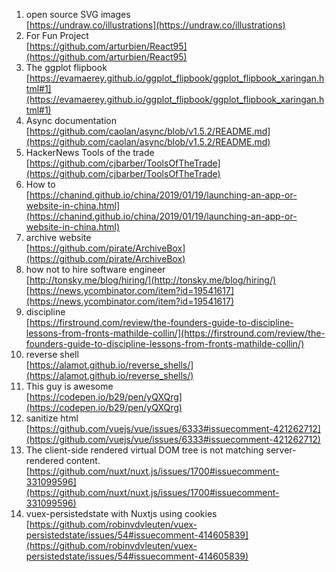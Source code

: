 1. open source SVG images \
[https://undraw.co/illustrations](https://undraw.co/illustrations)
2. For Fun Project \
[https://github.com/arturbien/React95](https://github.com/arturbien/React95)
3. The ggplot flipbook \
[https://evamaerey.github.io/ggplot_flipbook/ggplot_flipbook_xaringan.html#1](https://evamaerey.github.io/ggplot_flipbook/ggplot_flipbook_xaringan.html#1)
4. Async documentation \
[https://github.com/caolan/async/blob/v1.5.2/README.md](https://github.com/caolan/async/blob/v1.5.2/README.md) 
5. HackerNews Tools of the trade \
[https://github.com/cjbarber/ToolsOfTheTrade](https://github.com/cjbarber/ToolsOfTheTrade)
6. How to \
[https://chanind.github.io/china/2019/01/19/launching-an-app-or-website-in-china.html](https://chanind.github.io/china/2019/01/19/launching-an-app-or-website-in-china.html)
7. archive website \
[https://github.com/pirate/ArchiveBox](https://github.com/pirate/ArchiveBox)
8. how not to hire software engineer \
[http://tonsky.me/blog/hiring/](http://tonsky.me/blog/hiring/)
[https://news.ycombinator.com/item?id=19541617](https://news.ycombinator.com/item?id=19541617)
9. discipline \
[https://firstround.com/review/the-founders-guide-to-discipline-lessons-from-fronts-mathilde-collin/](https://firstround.com/review/the-founders-guide-to-discipline-lessons-from-fronts-mathilde-collin/)
10. reverse shell \
[https://alamot.github.io/reverse_shells/](https://alamot.github.io/reverse_shells/)
11. This guy is awesome \
[https://codepen.io/b29/pen/yQXQrg](https://codepen.io/b29/pen/yQXQrg)
12. sanitize html \
[https://github.com/vuejs/vue/issues/6333#issuecomment-421262712](https://github.com/vuejs/vue/issues/6333#issuecomment-421262712)
13. The client-side rendered virtual DOM tree is not matching server-rendered content. \
[https://github.com/nuxt/nuxt.js/issues/1700#issuecomment-331099596](https://github.com/nuxt/nuxt.js/issues/1700#issuecomment-331099596)
14. vuex-persistedstate with Nuxtjs using cookies \
[https://github.com/robinvdvleuten/vuex-persistedstate/issues/54#issuecomment-414605839](https://github.com/robinvdvleuten/vuex-persistedstate/issues/54#issuecomment-414605839)
